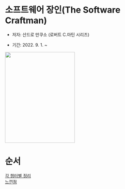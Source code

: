 # 소프트웨어 장인(The Software Craftman)

- 저자: 산드로 만쿠소 (로버트 C.마틴 시리즈)

- 기간: 2022. 9. 1. ~

 <img src = "http://image.yes24.com/momo/TopCate582/MidCate002/58112706.jpg" width = "230" height = "300">
<br>

# 순서

[각 챕터별 정리](#각-챕터별-정리)<br>
[느낀점](#느낀점)
